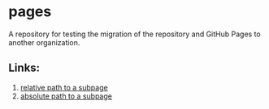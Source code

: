 # pages
A repository for testing the migration of the repository and GitHub Pages to another organization. 

## Links:

1. [relative path to a subpage](./subpage)
2. [absolute path to a subpage](https://svencorp.github.io/pages/subpage)
